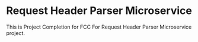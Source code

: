 # Request Header Parser Microservice

This is Project Completion for FCC For  Request Header Parser Microservice project.
